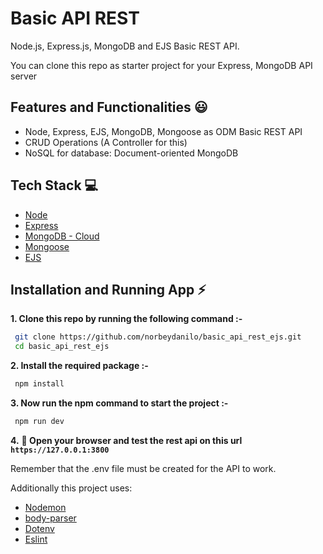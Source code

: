 # Basic API REST

Node.js, Express.js, MongoDB and EJS Basic REST API.

You can clone this repo as starter project for your Express, MongoDB API server

## Features and Functionalities 😃

- Node, Express, EJS, MongoDB, Mongoose as ODM Basic REST API
- CRUD Operations (A Controller for this)
- NoSQL for database: Document-oriented MongoDB

## Tech Stack 💻

- [Node](https://nodejs.org/en)
- [Express](https://expressjs.com/)
- [MongoDB - Cloud](https://www.mongodb.com/cloud)
- [Mongoose](https://mongoosejs.com)
- [EJS](https://ejs.co)

## Installation and Running App :zap:

**1. Clone this repo by running the following command :-**

```bash
 git clone https://github.com/norbeydanilo/basic_api_rest_ejs.git
 cd basic_api_rest_ejs
```

**2. Install the required package :-**

```bash
 npm install
```

**3. Now run the npm command to start the project :-**

```bash
 npm run dev
```

**4.** **🎉 Open your browser and test the rest api on this url `https://127.0.0.1:3800`**

Remember that the .env file must be created for the API to work.

Additionally this project uses: 

- [Nodemon](https://nodemon.io)
- [body-parser](https://www.npmjs.com/package/body-parser)
- [Dotenv](https://www.npmjs.com/package/dotenv)
- [Eslint](https://eslint.org)

